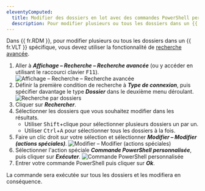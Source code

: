 ```yaml
---
eleventyComputed:
  title: Modifier des dossiers en lot avec des commandes PowerShell personnalisées
  description: Pour modifier plusieurs ou tous les dossiers dans un {{ fr.VLT }} spécifique, vous devez utiliser la fonctionnalité de recherche avancée.
---
```

Dans {{ fr.RDM }}, pour modifier plusieurs ou tous les dossiers dans un {{ fr.VLT }} spécifique, vous devez utiliser la fonctionnalité de [recherche avancée](/rdm/commands/view/view/search/advanced/).

1. Aller à ***Affichage – Recherche – Recherche avancée*** (ou y accéder en utilisant le raccourci clavier <kbd>F11</kbd>).
![Affichage – Recherche – Recherche avancée](https://cdnweb.devolutions.net/docs/RDMW2054_2024_2.png)
1. Définir la première condition de recherche à ***Type de connexion***, puis spécifier davantage le type ***Dossier*** dans le deuxième menu déroulant.
![Recherche par dossiers](https://cdnweb.devolutions.net/docs/RDMW2055_2024_2.png)
1. Cliquer sur ***Rechercher***.
1. Sélectionner les dossiers que vous souhaitez modifier dans les résultats.
    * Utiliser <kbd>Shift</kbd>+clique pour sélectionner plusieurs dossiers un par un.
    * Utiliser <kbd>Ctrl</kbd>+<kbd>A</kbd> pour sélectionner tous les dossiers à la fois.
1. Faire un clic droit sur votre sélection et sélectionner ***Modifier – Modifier (actions spéciales)***.
![Modifier – Modifier (actions spéciales)](https://cdnweb.devolutions.net/docs/RDMW2056_2024_2.png)
1. Sélectionner l'action spéciale ***Commande PowerShell personnalisée***, puis cliquer sur ***Exécuter***.
![Commande PowerShell personnalisée](https://cdnweb.devolutions.net/docs/RDMW2057_2024_2.png)
1. Entrer votre commande PowerShell puis cliquer sur ***Ok***.

La commande sera exécutée sur tous les dossiers et les modifiera en conséquence.
